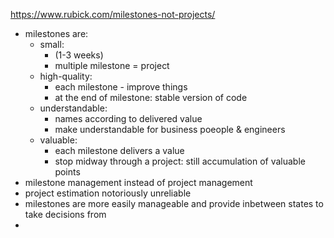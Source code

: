 https://www.rubick.com/milestones-not-projects/

- milestones are:
	- small:
		-  (1-3 weeks)
		- multiple milestone = project
	- high-quality:
		- each milestone - improve things
		- at the end of milestone: stable version of code
	- understandable:
		- names according to delivered value
		- make understandable for business poeople & engineers
	- valuable:
		- each milestone delivers a value
		- stop midway through a project: still accumulation of valuable points
- milestone management instead of project management
- project estimation notoriously unreliable
- milestones are more easily manageable and provide inbetween states to take decisions from
- 